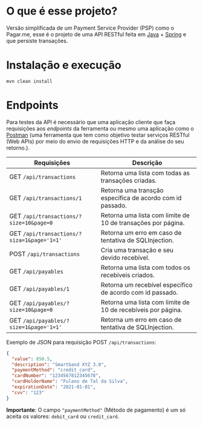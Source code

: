 # O que é esse projeto?

Versão simplificada de um Payment Service Provider (PSP) como o Pagar.me, esse é o projeto de uma API RESTful feita em [Java](https://docs.oracle.com/en/java/) + [Spring](https://docs.spring.io/spring-framework/docs/current/reference/html/) e que persiste transações.

# Instalação e execução

```shell
mvn clean install
```

# Endpoints

Para testes da API é necessário que uma aplicação cliente que faça requisições aos *endpoints* da ferramenta ou mesmo uma aplicação como o [Postman](https://www.getpostman.com/downloads/) (uma ferramenta que tem como objetivo testar serviços RESTful (Web APIs) por meio do envio de requisições HTTP e da análise do seu retorno.).

| Requisições                                  | Descrição                                                    |
| -------------------------------------------- | ------------------------------------------------------------ |
| GET `/api/transactions`                      | Retorna uma lista com todas as transações criadas.           |
| GET `/api/transactions/1`                    | Retorna uma transção específica de acordo com id passado.    |
| GET `/api/transactions/?size=10&page=0`    | Retorna uma lista com limite de 10 de transações por página. |
| GET `/api/transactions/?siza=1&page='1=1'` | Retorna um erro em caso de tentativa de SQLInjection.        |
| POST `/api/transactions`                     | Cria uma transação e seu devido recebível.                   |
| GET `/api/payables`                          | Retorna uma lista com todos os recebíveis criados.           |
| GET `/api/payables/1`                        | Retorna um recebível específico de acordo com id passado.    |
| GET `/api/payables/?size=10&page=0`        | Retorna uma lista com limite de 10 de recebíveis por página. |
| GET `/api/payables/?size=1&page='1=1'`     | Retorna um erro em caso de tentativa de SQLInjection.        |

Exemplo de JSON para requisição POST `/api/transactions`:

```json
{
  "value": 850.5,
  "description": "Smartband XYZ 3.0",
  "paymentMethod": "credit_card",
  "cardNumber": "1234567812345678",
  "cardHolderName": "Fulano de Tal da Silva",
  "expirationDate": "2021-01-01",
  "cvv": "123"
}
```

**Importante**: O campo `"paymentMethod"` (Método de pagamento) é um só aceita os valores: `debit_card` ou `credit_card`.
